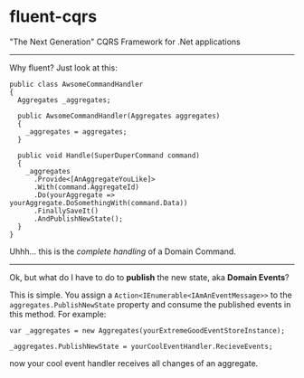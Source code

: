 # fluent-cqrs
"The Next Generation" CQRS Framework for .Net applications

---

Why fluent? Just look at this:

    public class AwsomeCommandHandler 
    {
      Aggregates _aggregates;
    
      public AwsomeCommandHandler(Aggregates aggregates)
      {
        _aggregates = aggregates;
      }
      
      public void Handle(SuperDuperCommand command)
      {
        _aggregates
          .Provide<[AnAggregateYouLike]>
          .With(command.AggregateId)
          .Do(yourAggregate => yourAggregate.DoSomethingWith(command.Data))
          .FinallySaveIt()
          .AndPublishNewState();
      }
    }

Uhhh... this is the *complete handling* of a Domain Command.

---

Ok, but what do I have to do to **publish** the new state, aka **Domain Events**?

This is simple. You assign a `Action<IEnumerable<IAmAnEventMessage>>` to the `aggregates.PublishNewState` property and consume the published events in this method. For example:

    var _aggregates = new Aggregates(yourExtremeGoodEventStoreInstance);
    
    _aggregates.PublishNewState = yourCoolEventHandler.RecieveEvents;
    
now your cool event handler receives all changes of an aggregate.


